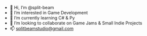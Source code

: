 - 👋 Hi, I’m @split-beam
- 👀 I’m interested in Game Development
- 🌱 I’m currently learning C# & Py
- 💞️ I’m looking to collaborate on Game Jams & Small Indie Projects
- 📫 splitbeamstudio@gmail.com

<!---
split-beam/split-beam is a ✨ special ✨ repository because its `README.md` (this file) appears on your GitHub profile.
You can click the Preview link to take a look at your changes.
--->
